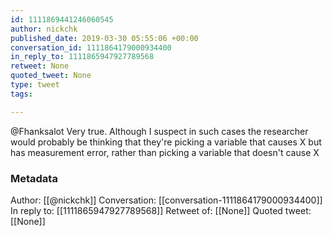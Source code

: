 ```yaml
---
id: 1111869441246060545
author: nickchk
published_date: 2019-03-30 05:55:06 +00:00
conversation_id: 1111864179000934400
in_reply_to: 1111865947927789568
retweet: None
quoted_tweet: None
type: tweet
tags:

---
```


@Fhanksalot Very true. Although I suspect in such cases the researcher would probably be thinking that they're picking a variable that causes X but has measurement error, rather than picking a variable that doesn't cause X

### Metadata

Author: [[@nickchk]]
Conversation: [[conversation-1111864179000934400]]
In reply to: [[1111865947927789568]]
Retweet of: [[None]]
Quoted tweet: [[None]]
